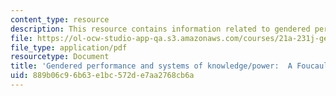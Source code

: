 ```yaml
---
content_type: resource
description: This resource contains information related to gendered performance.
file: https://ol-ocw-studio-app-qa.s3.amazonaws.com/courses/21a-231j-gender-sexuality-and-society-spring-2006/889b06c96b63e1bc572de7aa2768cb6a_MIT21A_213JS06_sidd.pdf
file_type: application/pdf
resourcetype: Document
title: 'Gendered performance and systems of knowledge/power:  A Foucauldian analysis'
uid: 889b06c9-6b63-e1bc-572d-e7aa2768cb6a
---
```

